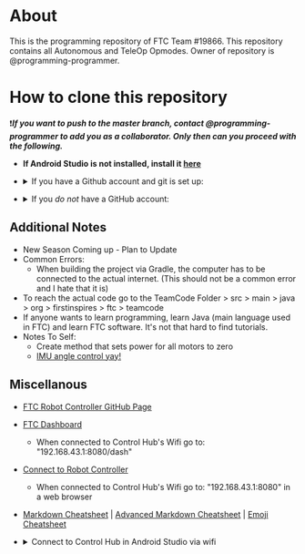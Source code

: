 # About
This is the programming repository of FTC Team #19866. This repository contains all Autonomous and TeleOp Opmodes. 
Owner of repository is @programming-programmer. 

# How to clone this repository
❗***If you want to push to the master branch, contact @programming-programmer to add you as a collaborator. Only then can you proceed with the following.***

  - **If Android Studio is not installed, install it [here](https://developer.android.com/studio)**
  
  - <details>
    <summary>If you have a Github account and git is set up:</summary>
        <li>Open the terminal (depends on your OS)</li>
        <img src = "https://github.com/programming-programmer/ftc_new/blob/master/open-terminal-gif.gif" width = "700">
        <br />
        <li>Navigate to StudioProjects folder, where all Anroid Studio Projects are located (type "cd ~/StudioProjects" in most instances)</li>
        <pre>$ cd ~/StudioProjects</pre>
        <br />
      <b>No SSH Key is set up / You don't know what that is:</b> <ul>
        <li>In terminal, type "git clone https://github.com/programming-programmer/ftc_new.git" (this selects https if you have an ssh key set up follow directions under SSH key)</li>
        <pre>$ git clone https://github.com/programming-programmer/ftc_new.git</pre>
        <li>In Android Studio, select open project, locate "ftc_new", and then open it</li>
        <li>Now you can start coding! :+1:</li>
      </ul>
      <br />
      <b>SSH Key set up:</b><ul>
        <li>In terminal, type "git clone git@github.com:programming-programmer/ftc_new.git" (this selects ssh if you don't have a ssh key set up follow directions under "No SSH Key set up")</li>
        <pre>$ git clone git@github.com:programming-programmer/ftc_new.git</pre>
        <li>In Android Studio, select open project, locate "ftc_new", and then open it</li>
        <li>Now you can start coding! :+1:</li>
      </ul>
  </details>



  - <details>
    <summary>If you <i>do not</i> have a GitHub account:</summary><ul>
      <li>Go to Code</li>
      <img src = "https://github.com/programming-programmer/ftc_new/blob/master/enter.png" width = "800">
      
      <li>download ZIP folder</li>
      <img src = "https://github.com/programming-programmer/ftc_new/blob/master/zip.png" width = "800">
      
      <li>Open the terminal (depends on your OS)</li>
      <img src = "https://github.com/programming-programmer/ftc_new/blob/master/open-terminal-gif.gif" width = "700">
      
      <li>In terminal, type "mv ftc_new-master.zip ~/StudioProjects" (this moves the zip file to Studio Projects)</li>
      <pre>$ mv ftc_new-master.zip ~/StudioProjects</pre>
      
      <li>In terminal, type "cd ~/StudioProjects" (this navigates to StudioProjects)</li>
      <pre>$ cd ~/StudioProjects</pre>
      
      <li>type "unzip ftc_new-master.zip" (pretty self-explanatory)</li>
      <pre>$ unzip ftc_new-master.zip</pre>
      
      <li>In Android Studio, select open project, locate "ftc_new", and then open it</li>
      <li>Now you can start coding! :+1:</li>
    </ul>
</details>

## Additional Notes
- New Season Coming up - Plan to Update
- Common Errors:
  - When building the project via Gradle, the computer has to be connected to the actual internet. (This should not be a common error and I hate that it is)
- To reach the actual code go to the TeamCode Folder > src > main > java > org > firstinspires > ftc > teamcode
- If anyone wants to learn programming, learn Java (main language used in FTC) and learn FTC software. It's not that hard to find tutorials.
- Notes To Self:
  - Create method that sets power for all motors to zero 
  - [IMU angle control yay!](https://www.youtube.com/watch?v=ayBnDBtcZdc)

## Miscellanous
- [FTC Robot Controller GitHub Page](https://github.com/FIRST-Tech-Challenge/FtcRobotController/wiki)
- [FTC Dashboard](https://acmerobotics.github.io/ftc-dashboard/gettingstarted)
  - When connected to Control Hub's Wifi go to: "192.168.43.1:8080/dash"
- [Connect to Robot Controller](https://docs.revrobotics.com/duo-control/control-hub-gs/connect-to-the-control-hub-robot-control-console#web-browser)
  - When connected to Control Hub's Wifi go to: "192.168.43.1:8080" in a web browser

- [Markdown Cheatsheet](https://github.com/tchapi/markdown-cheatsheet/blob/master/README.md#TOP) | 
[Advanced Markdown Cheatsheet](https://gist.github.com/apaskulin/1ad686e42c7165cb9c22f9fe1e389558) | 
[Emoji Cheatsheet](https://www.webfx.com/tools/emoji-cheat-sheet/)

- <details>
  <summary>Connect to Control Hub in Android Studio via wifi</summary>
    <ul>
    <li><b>Go to Settings > External Tools > Tools > Press "+" button:</b></li>
    </ul>
      <ul>
        <li>Name: "Control Hub"</li>
        <li>Group: "External tools"</li>
        <li>Description: "N/A"</li>
        <li>Program: "$ModuleSdkPath$/platform-tools/adb"</li>
        <li>Arguments: "connect 192.168.43.1:5555"</li>
        <li>Working Directory: "$ProjectFileDir$"</li>
      </ul>
</details>
